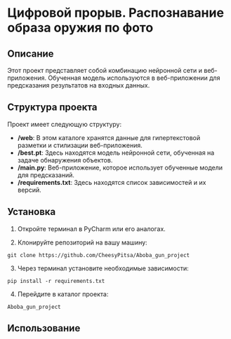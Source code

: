 # Цифровой прорыв. Распознавание образа оружия по фото

## Описание

Этот проект представляет собой комбинацию нейронной сети и веб-приложения. Обученная модель используются в веб-приложении для предсказания результатов на входных данных.

## Структура проекта

Проект имеет следующую структуру:

- **/web**: В этом каталоге хранятся данные для гипертекстовой разметки и стилизации веб-приложения.
- **/best.pt**: Здесь находятся модель нейронной сети, обученная на задаче обнаружения объектов.
- **/main.py**: Веб-приложение, которое использует обученные модели для предсказаний.
- **/requirements.txt**: Здесь находятся список зависимостей и их версий.

## Установка

1. Откройте терминал в PyCharm или его аналогах.

2. Клонируйте репозиторий на вашу машину:

```
git clone https://github.com/CheesyPitsa/Aboba_gun_project
```

3. Через терминал установите необходимые зависимости:

```
pip install -r requirements.txt
```
  
4. Перейдите в каталог проекта:

```
Aboba_gun_project
```

## Использование


